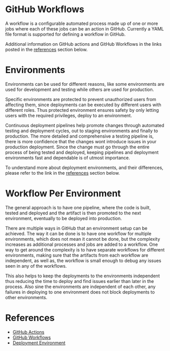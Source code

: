 # GitHub Workflows

A workflow is a configurable automated process made up of one or more jobs where each of these jobs can be an action in GitHub. Currently a YAML file format is supported for defining a workflow in GitHub.

Additional information on GitHub actions and GitHub Workflows in the links posted in the [references](#References) section below. 

# Environments

Environments can be used for different reasons, like some environments are used for development and testing while others are used for production. 

Specific environments are protected to prevent unauthorized users from affecting them, since deployments can be executed by different users with different roles. Thus protected environment ensures safety by only letting users with the required privileges, deploy to an environment.

Continuous deployment pipelines help promote changes through automated testing and deployment cycles, out to staging environments and finally to production. The more detailed and comprehensive a testing pipeline is, there is more confidence that the changes wont introduce issues in your production deployment. Since the change must go through the entire process of being tested and deployed, keeping pipelines and deployment environments fast and dependable is of utmost importance.

To understand more about deployment environments, and their differences, please refer to the link in the [references](#References) section below.

# Workflow Per Environment

The general approach is to have one pipeline, where the code is built, tested and deployed and the artifact is then promoted to the next environment, eventually to be deployed into production. 

There are multiple ways in GitHub that an environment setup can be achieved. The way it can be done is to have one workflow for multiple environments, which does not mean it cannot be done, but the complexity increases as additional processes and jobs are added to a workflow. One way to get around the complexity is to have separate workflows for different environments, making sure that the artifacts from each workflow are independent, as well as, the workflow is small enough to debug any issues seen in any of the workflows.

This also helps to keep the deployments to the environments independent thus reducing the time to deploy and find issues earlier than later in the process. Also sine the environments are independent of each other, any failures in deploying to one environment does not block deployments to other environments.

<!-- An example of initializing workflows to deploy, in an automated way, for each environment can be seen [here](https://github.com/microsoft/github-workflow-initialization) -->

# References

- [GitHub Actions](https://docs.github.com/en/actions)
- [GitHub Workflows](https://docs.github.com/en/actions/reference/workflow-syntax-for-github-actions)
- [Deployment Environment](https://en.wikipedia.org/wiki/Deployment_environment)
